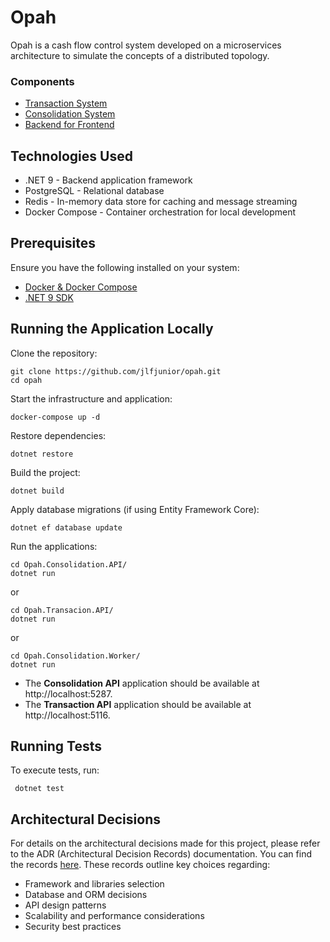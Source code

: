 # Opah

Opah is a cash flow control system developed on a microservices architecture to simulate the concepts of a distributed topology.

### Components
- [Transaction System](./docs/Transaction.md)
- [Consolidation System](./docs/Consolidation.md)
- [Backend for Frontend](./docs/BFF.md)

## Technologies Used
- .NET 9 - Backend application framework
- PostgreSQL - Relational database
- Redis - In-memory data store for caching and message streaming
- Docker Compose - Container orchestration for local development

## Prerequisites

Ensure you have the following installed on your system:
- [Docker & Docker Compose](https://docs.docker.com/)
- [.NET 9 SDK](https://dotnet.microsoft.com/en-us/download/dotnet/9.0)

## Running the Application Locally

Clone the repository:
```shell
git clone https://github.com/jlfjunior/opah.git
cd opah
```
Start the infrastructure and application:
```shell
docker-compose up -d
```
Restore dependencies:
```shell
dotnet restore
```
Build the project:
```shell
dotnet build
```

Apply database migrations (if using Entity Framework Core):
```shell
dotnet ef database update
```

Run the applications:

```shell
cd Opah.Consolidation.API/
dotnet run
```
or 
```shell
cd Opah.Transacion.API/
dotnet run
```
or
```shell
cd Opah.Consolidation.Worker/
dotnet run
```
- The **Consolidation API** application should be available at http://localhost:5287.
- The **Transaction API** application should be available at http://localhost:5116.

## Running Tests

To execute tests, run:
```shell
 dotnet test
```

## Architectural Decisions

For details on the architectural decisions made for this project, please refer to the ADR (Architectural Decision Records) documentation. You can find the records [here](./docs/ADR.md). These records outline key choices regarding:

- Framework and libraries selection
- Database and ORM decisions
- API design patterns
- Scalability and performance considerations
- Security best practices